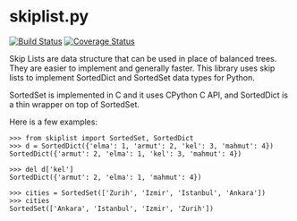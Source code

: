 skiplist.py
===========

[![Build Status](https://travis-ci.org/sepeth/skiplist.py.svg?branch=master)](https://travis-ci.org/sepeth/skiplist.py)
[![Coverage Status](https://img.shields.io/coveralls/sepeth/skiplist.py.svg)](https://coveralls.io/r/sepeth/skiplist.py?branch=master)

Skip Lists are data structure that can be used in place of balanced trees. They
are easier to implement and generally faster. This library uses skip lists to
implement SortedDict and SortedSet data types for Python.

SortedSet is implemented in C and it uses CPython C API, and SortedDict is a thin
wrapper on top of SortedSet.

Here is a few examples:

    >>> from skiplist import SortedSet, SortedDict
    >>> d = SortedDict({'elma': 1, 'armut': 2, 'kel': 3, 'mahmut': 4})
    SortedDict({'armut': 2, 'elma': 1, 'kel': 3, 'mahmut': 4})

    >>> del d['kel']
    SortedDict({'armut': 2, 'elma': 1, 'mahmut': 4}) 

    >>> cities = SortedSet(['Zurih', 'Izmir', 'Istanbul', 'Ankara'])
    >>> cities
    SortedSet(['Ankara', 'Istanbul', 'Izmir', 'Zurih']) 
